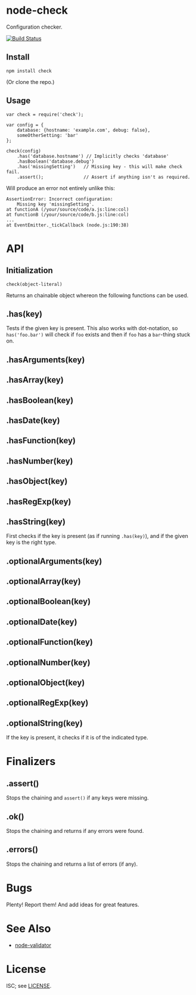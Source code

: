node-check
==========

Configuration checker.

[![Build Status](https://secure.travis-ci.org/msiebuhr/node-check.png?branch=master)](http://travis-ci.org/msiebuhr/node-check)

Install
-------

    npm install check

(Or clone the repo.)

Usage
-----

    var check = require('check');

	var config = {
	    database: {hostname: 'example.com', debug: false},
		someOtherSetting: 'bar'
	};

	check(config)
		.has('database.hostname') // Implicitly checks 'database'
		.hasBoolean('database.debug')
		.has('missingSetting')   // Missing key - this will make check fail.
		.assert();               // Assert if anything isn't as required.

Will produce an error not entirely unlike this:

    AssertionError: Incorrect configuration:
	    Missing key 'missingSetting'.
	at functionA (/your/source/code/a.js:line:col)
	at functionB (/your/source/code/b.js:line:col)
	...
	at EventEmitter._tickCallback (node.js:190:38)

API
===

Initialization
--------------

    check(object-literal)

Returns an chainable object whereon the following functions can be used.

.has(key)
---------

Tests if the given key is present. This also works with dot-notation, so
`has('foo.bar')` will check if `foo` exists and then if `foo` has a `bar`-thing
stuck on.

.hasArguments(key)
-----------------
.hasArray(key)
-------------
.hasBoolean(key)
---------------
.hasDate(key)
------------
.hasFunction(key)
----------------
.hasNumber(key)
--------------
.hasObject(key)
--------------
.hasRegExp(key)
--------------
.hasString(key)
--------------

First checks if the key is present (as if running `.has(key)`), and if the
given key is the right type.

.optionalArguments(key)
-----------------
.optionalArray(key)
-------------
.optionalBoolean(key)
---------------
.optionalDate(key)
------------
.optionalFunction(key)
----------------
.optionalNumber(key)
--------------
.optionalObject(key)
--------------
.optionalRegExp(key)
--------------
.optionalString(key)
--------------

If the key is present, it checks if it is of the indicated type.

Finalizers
==========

.assert()
---------

Stops the chaining and `assert()` if any keys were missing.

.ok()
-----

Stops the chaining and returns if any errors were found.

.errors()
---------

Stops the chaining and returns a list of errors (if any).

Bugs
====

Plenty! Report them! And add ideas for great features.

See Also
========

* [node-validator](https://github.com/chriso/node-validator)

License
=======

ISC; see [LICENSE](https://github.com/msiebuhr/node-check/blob/master/LICENSE).
